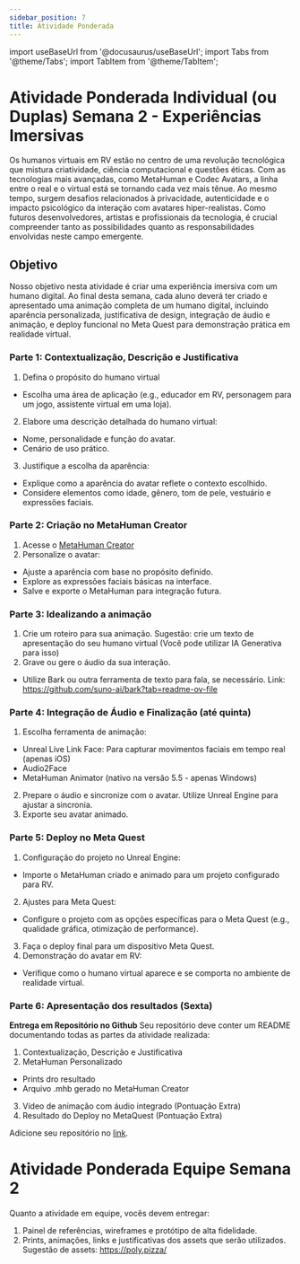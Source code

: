 ```yaml
---
sidebar_position: 7
title: Atividade Ponderada
---
```


import useBaseUrl from '@docusaurus/useBaseUrl';
import Tabs from '@theme/Tabs';
import TabItem from '@theme/TabItem';

# Atividade Ponderada Individual (ou Duplas) Semana 2 - Experiências Imersivas

Os humanos virtuais em RV estão no centro de uma revolução tecnológica que mistura criatividade, ciência computacional e questões éticas. Com as tecnologias mais avançadas, como MetaHuman e Codec Avatars, a linha entre o real e o virtual está se tornando cada vez mais tênue. Ao mesmo tempo, surgem desafios relacionados à privacidade, autenticidade e o impacto psicológico da interação com avatares hiper-realistas. Como futuros desenvolvedores, artistas e profissionais da tecnologia, é crucial compreender tanto as possibilidades quanto as responsabilidades envolvidas neste campo emergente.

## Objetivo
Nosso objetivo nesta atividade  é criar uma experiência imersiva com um humano digital. Ao final desta semana, cada aluno deverá ter criado e apresentado uma animação completa de um humano digital, incluindo aparência personalizada, justificativa de design, integração de áudio e animação, e deploy funcional no Meta Quest para demonstração prática em realidade virtual.

### Parte 1: Contextualização, Descrição e Justificativa 
1. Defina o propósito do humano virtual
- Escolha uma área de aplicação (e.g., educador em RV, personagem para um jogo, assistente virtual em uma loja).
2. Elabore uma descrição detalhada do humano virtual:
- Nome, personalidade e função do avatar.
- Cenário de uso prático.
3. Justifique a escolha da aparência:
- Explique como a aparência do avatar reflete o contexto escolhido.
- Considere elementos como idade, gênero, tom de pele, vestuário e expressões faciais.

### Parte 2: Criação no MetaHuman Creator 
1. Acesse o [MetaHuman Creator](https://metahuman.unrealengine.com/mhc)
2. Personalize o avatar:
- Ajuste a aparência com base no propósito definido.
- Explore as expressões faciais básicas na interface.
- Salve e exporte o MetaHuman para integração futura.

### Parte 3: Idealizando a animação 
1. Crie um roteiro para sua animação. Sugestão: crie um texto de apresentação do seu humano virtual (Você pode utilizar IA Generativa para isso)
2. Grave ou gere o áudio da sua interação.
- Utilize Bark ou outra ferramenta de texto para fala, se necessário. Link: https://github.com/suno-ai/bark?tab=readme-ov-file

### Parte 4: Integração de Áudio e Finalização (até quinta)
1. Escolha ferramenta de animação:
- Unreal Live Link Face: Para capturar movimentos faciais em tempo real (apenas iOS)
- Audio2Face
- MetaHuman Animator (nativo na versão 5.5 - apenas Windows)
2. Prepare o áudio e sincronize com o avatar. Utilize Unreal Engine para ajustar a sincronia.
3. Exporte seu avatar animado.

### Parte 5: Deploy no Meta Quest
1. Configuração do projeto no Unreal Engine:
- Importe o MetaHuman criado e animado para um projeto configurado para RV.
2. Ajustes para Meta Quest:
- Configure o projeto com as opções específicas para o Meta Quest (e.g., qualidade gráfica, otimização de performance).
3. Faça o deploy final para um dispositivo Meta Quest.
4. Demonstração do avatar em RV:
- Verifique como o humano virtual aparece e se comporta no ambiente de realidade virtual.
  
### Parte 6: Apresentação dos resultados (Sexta)

**Entrega em Repositório no Github**
Seu repositório deve conter um README documentando todas as partes da atividade realizada:
1. Contextualização, Descrição e Justificativa
2. MetaHuman Personalizado
  - Prints dro resultado
  - Arquivo .mhb gerado no MetaHuman Creator
3. Vídeo de animação com áudio integrado (Pontuação Extra)
4. Resultado do Deploy no MetaQuest (Pontuação Extra)

Adicione seu repositório no [link](https://docs.google.com/spreadsheets/d/1chnZkOykV0J4RPjyKz_dJgaSmmI0E4zCAlD7rvsJgz0/edit?usp=sharing).


# Atividade Ponderada Equipe Semana 2

Quanto a atividade em equipe, vocês devem entregar:
1. Painel de referências, wireframes e protótipo de alta fidelidade.
2. Prints, animações, links e justificativas dos assets que serão utilizados. Sugestão de assets: https://poly.pizza/
